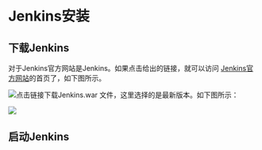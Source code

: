 # Jenkins安装

## 下载Jenkins

对于Jenkins官方网站是Jenkins。如果点击给出的链接，就可以访问 [Jenkins官方网站](https://jenkins-ci.org/)的首页了，如下图所示。

![](file:///C:\Users\tony\AppData\Roaming\Tencent\Users\596807862\QQ\WinTemp\RichOle\9$%29$34JEHINBBZ@_GE7`_ZB.png)点击链接下载Jenkins.war 文件，这里选择的是最新版本。如下图所示：

![](file:///C:\Users\tony\AppData\Roaming\Tencent\Users\596807862\QQ\WinTemp\RichOle\19KX{IR{NZ3176`Q4WWYQ$1.png)

## 启动Jenkins





